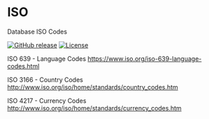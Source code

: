 ISO
===

Database ISO Codes

[![GitHub release](https://img.shields.io/github/v/release/Roskus/iso)](https://github.com/Roskus/iso)
[![License](https://img.shields.io/github/license/Roskus/iso)](https://github.com/Roskus/iso)

ISO 639 - Language Codes https://www.iso.org/iso-639-language-codes.html

ISO 3166 - Country Codes  http://www.iso.org/iso/home/standards/country_codes.htm

ISO 4217 - Currency Codes http://www.iso.org/iso/home/standards/currency_codes.htm

